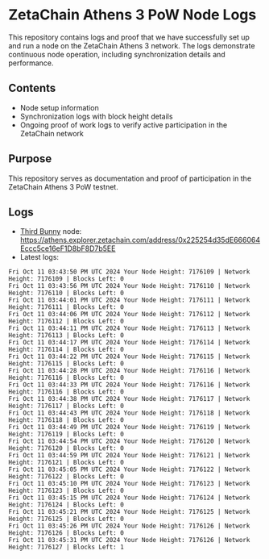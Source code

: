 # ZetaChain Athens 3 PoW Node Logs
This repository contains logs and proof that we have successfully set up and run a node on the ZetaChain Athens 3 network. The logs demonstrate continuous node operation, including synchronization details and performance.

## Contents
- Node setup information
- Synchronization logs with block height details
- Ongoing proof of work logs to verify active participation in the ZetaChain network

## Purpose
This repository serves as documentation and proof of participation in the ZetaChain Athens 3 PoW testnet.

## Logs

- [Third Bunny](https://thirdbunny.xyz/) node: https://athens.explorer.zetachain.com/address/0x225254d35dE666064Eccc5ce16eF1D8bF8D7b5EE
- Latest logs:
```
Fri Oct 11 03:43:50 PM UTC 2024 Your Node Height: 7176109 | Network Height: 7176109 | Blocks Left: 0
Fri Oct 11 03:43:56 PM UTC 2024 Your Node Height: 7176110 | Network Height: 7176110 | Blocks Left: 0
Fri Oct 11 03:44:01 PM UTC 2024 Your Node Height: 7176111 | Network Height: 7176111 | Blocks Left: 0
Fri Oct 11 03:44:06 PM UTC 2024 Your Node Height: 7176112 | Network Height: 7176112 | Blocks Left: 0
Fri Oct 11 03:44:11 PM UTC 2024 Your Node Height: 7176113 | Network Height: 7176113 | Blocks Left: 0
Fri Oct 11 03:44:17 PM UTC 2024 Your Node Height: 7176114 | Network Height: 7176114 | Blocks Left: 0
Fri Oct 11 03:44:22 PM UTC 2024 Your Node Height: 7176115 | Network Height: 7176115 | Blocks Left: 0
Fri Oct 11 03:44:28 PM UTC 2024 Your Node Height: 7176116 | Network Height: 7176116 | Blocks Left: 0
Fri Oct 11 03:44:33 PM UTC 2024 Your Node Height: 7176116 | Network Height: 7176116 | Blocks Left: 0
Fri Oct 11 03:44:38 PM UTC 2024 Your Node Height: 7176117 | Network Height: 7176117 | Blocks Left: 0
Fri Oct 11 03:44:43 PM UTC 2024 Your Node Height: 7176118 | Network Height: 7176118 | Blocks Left: 0
Fri Oct 11 03:44:49 PM UTC 2024 Your Node Height: 7176119 | Network Height: 7176119 | Blocks Left: 0
Fri Oct 11 03:44:54 PM UTC 2024 Your Node Height: 7176120 | Network Height: 7176120 | Blocks Left: 0
Fri Oct 11 03:44:59 PM UTC 2024 Your Node Height: 7176121 | Network Height: 7176121 | Blocks Left: 0
Fri Oct 11 03:45:05 PM UTC 2024 Your Node Height: 7176122 | Network Height: 7176122 | Blocks Left: 0
Fri Oct 11 03:45:10 PM UTC 2024 Your Node Height: 7176123 | Network Height: 7176123 | Blocks Left: 0
Fri Oct 11 03:45:15 PM UTC 2024 Your Node Height: 7176124 | Network Height: 7176124 | Blocks Left: 0
Fri Oct 11 03:45:21 PM UTC 2024 Your Node Height: 7176125 | Network Height: 7176125 | Blocks Left: 0
Fri Oct 11 03:45:26 PM UTC 2024 Your Node Height: 7176126 | Network Height: 7176126 | Blocks Left: 0
Fri Oct 11 03:45:31 PM UTC 2024 Your Node Height: 7176126 | Network Height: 7176127 | Blocks Left: 1
```
